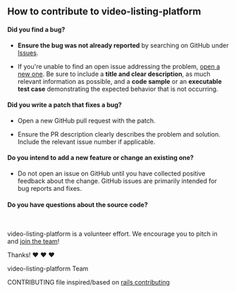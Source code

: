 ## How to contribute to video-listing-platform


#### **Did you find a bug?**


* **Ensure the bug was not already reported** by searching on GitHub under [Issues](https://github.com/SurfEdge/video-listing-platform/issues).


* If you're unable to find an open issue addressing the problem, [open a new one](https://github.com/SurfEdge/video-listing-platform/issues/new). Be sure to include a **title and clear description**, as much relevant information as possible, and a **code sample** or an **executable test case** demonstrating the expected behavior that is not occurring.


#### **Did you write a patch that fixes a bug?**


* Open a new GitHub pull request with the patch.


* Ensure the PR description clearly describes the problem and solution. Include the relevant issue number if applicable.


#### **Do you intend to add a new feature or change an existing one?**


* Do not open an issue on GitHub until you have collected positive feedback about the change. GitHub issues are primarily intended for bug reports and fixes.


#### **Do you have questions about the source code?**


</br>


video-listing-platform is a volunteer effort. We encourage you to pitch in and [join the team](https://github.com/SurfEdge/video-listing-platform/graphs/contributors)!


Thanks! :heart: :heart: :heart:


video-listing-platform Team


CONTRIBUTING file inspired/based on [rails contributing](https://github.com/rails/rails/blob/master/CONTRIBUTING.md)